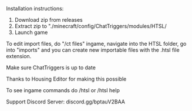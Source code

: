 ﻿Installation instructions:
1. Download zip from releases
2. Extract zip to "./minecraft/config/ChatTriggers/modules/HTSL/
3. Launch game

To edit import files, do "/ct files" ingame, navigate into the HTSL folder, go into "imports" and you can create new importable files with the .htsl file extension.

Make sure ChatTriggers is up to date

Thanks to Housing Editor for making this possible

To see ingame commands do /htsl or /htsl help

Support Discord Server: discord.gg/bptauV2BAA
